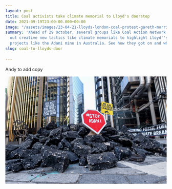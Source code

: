 ```yaml
---
layout: post
title: Coal activists take climate memorial to Lloyd's doorstep
date: 2021-09-19T23:00:00.000+00:00
image: "/assets/images/23-04-21-lloyds-london-coal-protest-gareth-morris-19.jpg"
summary: 'Ahead of 29 October, several groups like Coal Action Network have been testing
  out creative new tactics like climate memorials to highlight Lloyd''s role insuring
  projects like the Adani mine in Australia. See how they got on and what they learnt. '
slug: coal-to-lloyds-door

---
```

Andy to add copy

![](/assets/images/23-04-21-lloyds-london-coal-protest-gareth-morris-08.jpg)